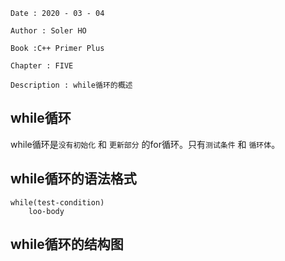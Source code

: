 ```
Date : 2020 - 03 - 04

Author : Soler HO

Book :C++ Primer Plus

Chapter : FIVE
 
Description : while循环的概述
```
## while循环
while循环是`没有初始化` 和 `更新部分` 的for循环。只有`测试条件` 和 `循环体`。

## while循环的语法格式
```
while(test-condition)
    loo-body
```

## while循环的结构图

![]()
